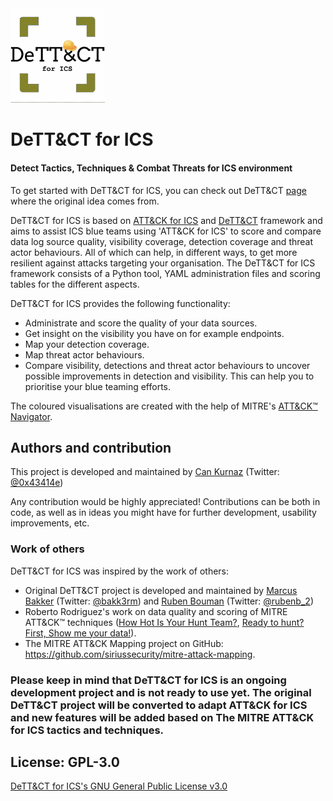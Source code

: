 <img src="https://github.com/can/DETTeCT-for-ICS/blob/master/DeTTeCT-for-ICS-logo.png" alt="DeTT&CT for ICS" width=30% height=30%>

# DeTT&CT for ICS
#### Detect Tactics, Techniques & Combat Threats for ICS environment

To get started with DeTT&CT for ICS, you can check out DeTT&CT [page](https://github.com/rabobank-cdc/DeTTECT/wiki/Getting-started) where the original idea comes from.

DeTT&CT for ICS is based on [ATT&CK for ICS](https://collaborate.mitre.org/attackics/index.php/Main_Page) and [DeTT&CT](https://github.com/rabobank-cdc/DeTTECT) framework and aims to assist ICS blue teams using 'ATT&CK for ICS' to score and compare data log source quality, visibility coverage, detection coverage and threat actor behaviours. All of which can help, in different ways, to get more resilient against attacks targeting your organisation. The DeTT&CT for ICS framework consists of a Python tool, YAML administration files and scoring tables for the different aspects.

DeTT&CT for ICS provides the following functionality:

- Administrate and score the quality of your data sources.
- Get insight on the visibility you have on for example endpoints.
- Map your detection coverage.
- Map threat actor behaviours.
- Compare visibility, detections and threat actor behaviours to uncover possible improvements in detection and visibility. This can help you to prioritise your blue teaming efforts.

The coloured visualisations are created with the help of MITRE's [ATT&CK™ Navigator](https://github.com/mitre-attack/attack-navigator).

## Authors and contribution
This project is developed and maintained by [Can Kurnaz](https://github.com/can) (Twitter: [@0x43414e](https://twitter.com/0x43414e))

Any contribution would be highly appreciated! Contributions can be both in code, as well as in ideas you might have for further development, usability improvements, etc.

### Work of others
DeTT&CT for ICS was inspired by the work of others:
- Original DeTT&CT project is developed and maintained by [Marcus Bakker](https://github.com/marcusbakker) (Twitter: [@bakk3rm](https://twitter.com/bakk3rm)) and [Ruben Bouman](https://github.com/rubinatorz) (Twitter: [@rubenb_2](https://twitter.com/rubenb_2/))
- Roberto Rodriguez's work on data quality and scoring of MITRE ATT&CK™ techniques ([How Hot Is Your Hunt Team?](https://cyberwardog.blogspot.com/2017/07/how-hot-is-your-hunt-team.html), [Ready to hunt? First, Show me your data!](https://cyberwardog.blogspot.com/2017/12/ready-to-hunt-first-show-me-your-data.html)).
- The MITRE ATT&CK Mapping project on GitHub:
  https://github.com/siriussecurity/mitre-attack-mapping.
  
### Please keep in mind that DeTT&CT for ICS is an ongoing development project and is not ready to use yet. The original DeTT&CT project will be converted to adapt ATT&CK for ICS and new features will be added based on The MITRE ATT&CK for ICS tactics and techniques.

## License: GPL-3.0
[DeTT&CT for ICS's GNU General Public License v3.0](https://github.com/can/DETTeCT-for-ICS/blob/master/LICENSE)
